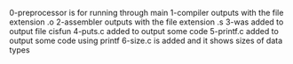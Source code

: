 0-preprocessor is for running through main
1-compiler outputs with the file extension .o
2-assembler outputs with the file extension .s
3-was added to output file cisfun
4-puts.c added to output some code
5-printf.c added to output some code using printf
6-size.c is added and it shows sizes of data types
